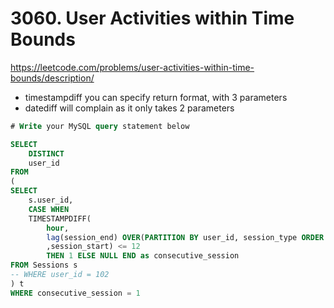 # 3060. User Activities within Time Bounds
https://leetcode.com/problems/user-activities-within-time-bounds/description/

- timestampdiff you can specify return format, with 3 parameters
- datediff will complain as it only takes 2 parameters

```sql
# Write your MySQL query statement below

SELECT 
    DISTINCT
    user_id 
FROM
(
SELECT 
    s.user_id,
    CASE WHEN 
    TIMESTAMPDIFF(
        hour,
        lag(session_end) OVER(PARTITION BY user_id, session_type ORDER BY session_start)
        ,session_start) <= 12 
        THEN 1 ELSE NULL END as consecutive_session
FROM Sessions s 
-- WHERE user_id = 102
) t
WHERE consecutive_session = 1
```
